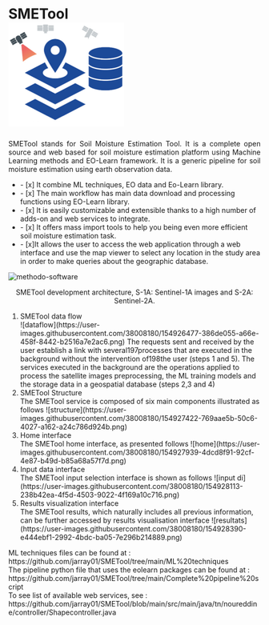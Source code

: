 # SMETool   &ensp; &ensp; &ensp; &ensp; &ensp; &ensp; &ensp; &ensp; &ensp;  &ensp; &ensp; &ensp; &ensp; &ensp; &ensp; ![dataflow](https://github.com/jarray01/SMETool/blob/main/src/main/resources/static/assets/images/logo/logosmesys.png)

 <p align="justify">
 SMETool stands for Soil Moisture Estimation Tool. It is a complete open source and web based for soil moisture estimation  platform using Machine Learning methods and EO-Learn framework. It is a generic pipeline  for soil moisture estimation using earth observation data.
<ul>
<li>  - [x] It combine ML techniques, EO data and Eo-Learn library. </li>
<li>  - [x] The main workflow  has main data download and processing  functions  using EO-Learn library. </li>
<li>  - [x] It is  easily customizable and extensible thanks to a high number of adds-on and web services to integrate.</li>
<li>  - [x] It  offers mass import tools to help you being even more efficient soil moisture estimation task.</li>
<li>  - [x]It allows the user to access the web application through a web interface and use the map viewer to select any location in the study area  in order to make queries about the geographic database. </li>
</ul>
 </p>

![methodo-software](https://user-images.githubusercontent.com/38008180/154925003-34d99c26-e7f0-4ecb-bf41-aec55e938973.png)
<center> SMETool development architecture, S-1A: Sentinel-1A images and S-2A: Sentinel-2A. </center>
<ol>
  <li value="1"> SMETool data flow</li>
  ![dataflow](https://user-images.githubusercontent.com/38008180/154926477-386de055-a66e-458f-8442-b2516a7e2ac6.png)
The requests sent and received by the user establish a link with several197processes that are executed in the background without the intervention of198the user (steps 1 and 5).  The services executed in the background are the operations applied to process the satellite images preprocessing, the ML training models and the storage data in a geospatial database (steps 2,3 and 4)
  <li value="2">SMETool Structure</li>
  The SMETool service is composed of six main components illustrated as follows
  ![structure](https://user-images.githubusercontent.com/38008180/154927422-769aae5b-50c6-4027-a162-a24c786d924b.png)

  <li value="3">Home interface</li>
  The SMETool home interface, as presented follows
  ![home](https://user-images.githubusercontent.com/38008180/154927939-4dcd8f91-92cf-4e87-b49d-b85a68a57f7d.png)

  <li value="4">Input data interface</li>
  The SMETool input selection interface is shown as follows
  ![input di](https://user-images.githubusercontent.com/38008180/154928113-238b42ea-4f5d-4503-9022-4f169a10c716.png)

  <li value="5">Results visualization interface</li>
  The SMETool results, which naturally includes all previous information, can be further accessed by results visualisation interface
  ![resultats](https://user-images.githubusercontent.com/38008180/154928390-e444ebf1-2992-4bdc-ba05-7e296b214889.png)

</ol>
ML techniques files can be found at : https://github.com/jarray01/SMETool/tree/main/ML%20techniques <br>
The pipeline python file that uses the eolearn packages can be found at : https://github.com/jarray01/SMETool/tree/main/Complete%20pipeline%20script   <br>
To see list of available web services, see  : https://github.com/jarray01/SMETool/blob/main/src/main/java/tn/noureddine/controller/Shapecontroller.java
